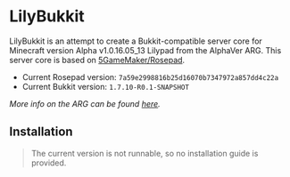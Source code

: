 # LilyBukkit

LilyBukkit is an attempt to create a Bukkit-compatible server core for Minecraft version Alpha v1.0.16.05_13 Lilypad from the AlphaVer ARG. This server core is based on [5GameMaker/Rosepad](https://github.com/5GameMaker/Rosepad).

* Current Rosepad version: `7a59e2998816b25d16070b7347972a857dd4c22a`
* Current Bukkit version: `1.7.10-R0.1-SNAPSHOT`

 [//]: # (I'm a madlad by trying to implement 1.7.10 onto a1.0.16, but that's still very interesting)

*More info on the ARG can be found [here](https://alphaver.fandom.com/wiki).*

## Installation

> The current version is not runnable, so no installation guide is provided.
